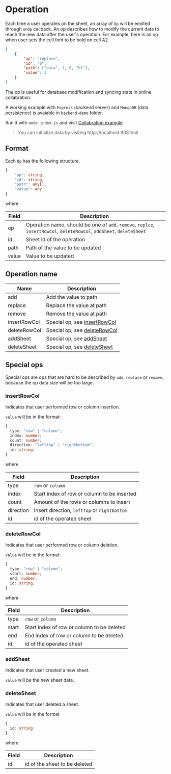 # Operation

Each time a user operates on the sheet, an array of `Op` will be emiited through `onOp` callback. An op describes how to modify the current data to reach the new data after the user's operation. For example, here is an op when user sets the cell font to be bold on cell A2.

```json
[
    {
        "op": "replace",
        "id": "0",
        "path": ["data", 1, 0, "bl"],
        "value": 1
    }
]
```

The op is useful for database modification and syncing state in online collabration.

A working example with `Express` (backend server) and `MongoDB` (data persistence) is avaiable in `backend-demo` folder.

Run it with `node index.js` and visit [Collabration example](https://ruilisi.github.io/fortune-sheet-demo/?path=/story/collabration--example)

> You can initialize data by visiting http://localhost:8081/init

## Format

Each `Op` has the following structure.

```ts
{
    "op": string,
    "id": string,
    "path": any[],
    "value": any
}
```

where

| Field | Description |
| ----- | ----------- |
| op | Operation name, should be one of `add`, `remove`, `replce`, `insertRowCol`, `deleteRowCol`, `addSheet`, `deleteSheet` |
| id | Sheet id of the operation |
| path | Path of the value to be updated |
| value | Value to be updated |


## Operation name

| Name | Description |
| ----- | ----------- |
| add | Add the value to path |
| replace | Replace the value at path |
| remove | Remove the value at path |
| insertRowCol | Special op, see [insertRowCol](#insertrowcol) |
| deleteRowCol | Special op, see [deleteRowCol](#deleterowcol) |
| addSheet | Special op, see [addSheet](#addsheet) |
| deleteSheet | Special op, see [deleteSheet](#deletesheet) |


## Special ops

Special ops are ops that are hard to be described by `add`, `replace` or `remove`, because the op data size will be too large.

### insertRowCol

Indicates that user performed row or column insertion.

`value` will be in the format:

```ts
{
  type: "row" | "column";
  index: number;
  count: number;
  direction: "lefttop" | "rightbottom";
  id: string;
}
```

where

| Field | Description |
| ----- | ----------- |
| type | `row` or `column` |
| index | Start index of row or column to be inserted |
| count | Amount of the rows or columns to insert |
| direction | Insert direction, `lefttop` or `rightbottom` |
| id | id of the operated sheet |

### deleteRowCol

Indicates that user performed row or column deletion.

`value` will be in the format:

```ts
{
  type: "row" | "column";
  start: number;
  end: number;
  id: string;
}
```

where

| Field | Description |
| ----- | ----------- |
| type | `row` or `column` |
| start | Start index of row or column to be deleted |
| end | End index of row or column to be deleted |
| id | id of the operated sheet |

### addSheet

Indicates that user created a new sheet.

`value` will be the new sheet data.

### deleteSheet

Indicates that user deleted a sheet.

`value` will be in the format

```ts
{
  id: string;
}
```

where

| Field | Description |
| ----- | ----------- |
| id | id of the sheet to be deleted |